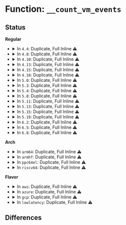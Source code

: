# Function: <code>__count_vm_events</code>

## Status
<b>Regular</b>
<ul>
<li>
<details>
<summary>In <code>4.4</code>: Duplicate, Full Inline ⚠️</summary>

**Collision:** Static Duplication

**Inline:** Full

**Transformation:** False

**Instances:**

```
In mm/page_alloc.c (ffffffff811943ec)
Location: include/linux/vmstat.h:44
Inline: True
Inline callers:
  - mm/page_alloc.c:__free_pages_ok
  - mm/page_alloc.c:get_page_from_freelist
```
```
In mm/swap.c (ffffffff8119dc03)
Location: include/linux/vmstat.h:44
Inline: True
Inline callers:
  - mm/swap.c:pagevec_move_tail
```
```
In mm/vmscan.c (ffffffff811a22a0)
Location: include/linux/vmstat.h:44
Inline: True
Inline callers:
  - mm/vmscan.c:move_active_pages_to_lru
  - mm/vmscan.c:shrink_inactive_list
  - mm/vmscan.c:shrink_inactive_list
  - mm/vmscan.c:shrink_inactive_list
  - mm/vmscan.c:shrink_inactive_list
  - mm/vmscan.c:shrink_active_list
  - mm/vmscan.c:check_move_unevictable_pages
  - mm/vmscan.c:check_move_unevictable_pages
```
```
In fs/inode.c (ffffffff812281e5)
Location: include/linux/vmstat.h:44
Inline: True
Inline callers:
  - fs/inode.c:inode_lru_isolate
  - fs/inode.c:inode_lru_isolate
```
</details>
</li>
<li>
<details>
<summary>In <code>4.8</code>: Duplicate, Full Inline ⚠️</summary>

**Collision:** Static Duplication

**Inline:** Full

**Transformation:** False

**Instances:**

```
In mm/page_alloc.c (ffffffff811a98c0)
Location: include/linux/vmstat.h:44
Inline: True
Inline callers:
  - mm/page_alloc.c:get_page_from_freelist
  - mm/page_alloc.c:__free_pages_ok
```
```
In mm/swap.c (ffffffff811b2e53)
Location: include/linux/vmstat.h:44
Inline: True
Inline callers:
  - mm/swap.c:pagevec_move_tail
```
```
In mm/vmscan.c (ffffffff811bcc86)
Location: include/linux/vmstat.h:44
Inline: True
Inline callers:
  - mm/vmscan.c:check_move_unevictable_pages
  - mm/vmscan.c:check_move_unevictable_pages
  - mm/vmscan.c:do_try_to_free_pages
  - mm/vmscan.c:shrink_active_list
  - mm/vmscan.c:move_active_pages_to_lru
  - mm/vmscan.c:shrink_inactive_list
  - mm/vmscan.c:shrink_inactive_list
  - mm/vmscan.c:shrink_inactive_list
  - mm/vmscan.c:shrink_inactive_list
```
```
In fs/inode.c (ffffffff81250915)
Location: include/linux/vmstat.h:44
Inline: True
Inline callers:
  - fs/inode.c:inode_lru_isolate
  - fs/inode.c:inode_lru_isolate
```
</details>
</li>
<li>
<details>
<summary>In <code>4.10</code>: Duplicate, Full Inline ⚠️</summary>

**Collision:** Static Duplication

**Inline:** Full

**Transformation:** False

**Instances:**

```
In mm/page_alloc.c (ffffffff811b9dff)
Location: include/linux/vmstat.h:44
Inline: True
Inline callers:
  - mm/page_alloc.c:get_page_from_freelist
  - mm/page_alloc.c:__free_pages_ok
```
```
In mm/swap.c (ffffffff811c34c3)
Location: include/linux/vmstat.h:44
Inline: True
Inline callers:
  - mm/swap.c:pagevec_move_tail
```
```
In mm/vmscan.c (ffffffff811cd363)
Location: include/linux/vmstat.h:44
Inline: True
Inline callers:
  - mm/vmscan.c:check_move_unevictable_pages
  - mm/vmscan.c:check_move_unevictable_pages
  - mm/vmscan.c:do_try_to_free_pages
  - mm/vmscan.c:shrink_active_list
  - mm/vmscan.c:move_active_pages_to_lru
  - mm/vmscan.c:shrink_inactive_list
  - mm/vmscan.c:shrink_inactive_list
  - mm/vmscan.c:shrink_inactive_list
  - mm/vmscan.c:shrink_inactive_list
```
```
In fs/inode.c (ffffffff812639b5)
Location: include/linux/vmstat.h:44
Inline: True
Inline callers:
  - fs/inode.c:inode_lru_isolate
  - fs/inode.c:inode_lru_isolate
```
</details>
</li>
<li>
<details>
<summary>In <code>4.13</code>: Duplicate, Full Inline ⚠️</summary>

**Collision:** Static Duplication

**Inline:** Full

**Transformation:** False

**Instances:**

```
In mm/page_alloc.c (ffffffff811c1d95)
Location: include/linux/vmstat.h:43
Inline: True
Inline callers:
  - mm/page_alloc.c:get_page_from_freelist
  - mm/page_alloc.c:get_page_from_freelist
  - mm/page_alloc.c:__free_pages_ok
```
```
In mm/swap.c (ffffffff811cb933)
Location: include/linux/vmstat.h:43
Inline: True
Inline callers:
  - mm/swap.c:pagevec_move_tail
```
```
In mm/vmscan.c (ffffffff811d5e2a)
Location: include/linux/vmstat.h:43
Inline: True
Inline callers:
  - mm/vmscan.c:check_move_unevictable_pages
  - mm/vmscan.c:check_move_unevictable_pages
  - mm/vmscan.c:do_try_to_free_pages
  - mm/vmscan.c:shrink_active_list
  - mm/vmscan.c:move_active_pages_to_lru
  - mm/vmscan.c:shrink_inactive_list
  - mm/vmscan.c:shrink_inactive_list
  - mm/vmscan.c:shrink_inactive_list
  - mm/vmscan.c:shrink_inactive_list
```
```
In fs/inode.c (ffffffff81271380)
Location: include/linux/vmstat.h:43
Inline: True
Inline callers:
  - fs/inode.c:inode_lru_isolate
  - fs/inode.c:inode_lru_isolate
```
</details>
</li>
<li>
<details>
<summary>In <code>4.15</code>: Duplicate, Full Inline ⚠️</summary>

**Collision:** Static Duplication

**Inline:** Full

**Transformation:** False

**Instances:**

```
In mm/page_alloc.c (ffffffff811d62f7)
Location: include/linux/vmstat.h:54
Inline: True
Inline callers:
  - mm/page_alloc.c:get_page_from_freelist
  - mm/page_alloc.c:get_page_from_freelist
  - mm/page_alloc.c:__free_pages_ok
```
```
In mm/swap.c (ffffffff811e0d23)
Location: include/linux/vmstat.h:54
Inline: True
Inline callers:
  - mm/swap.c:pagevec_move_tail
```
```
In mm/vmscan.c (ffffffff811eb34a)
Location: include/linux/vmstat.h:54
Inline: True
Inline callers:
  - mm/vmscan.c:check_move_unevictable_pages
  - mm/vmscan.c:check_move_unevictable_pages
  - mm/vmscan.c:do_try_to_free_pages
  - mm/vmscan.c:shrink_active_list
  - mm/vmscan.c:move_active_pages_to_lru
  - mm/vmscan.c:shrink_inactive_list
  - mm/vmscan.c:shrink_inactive_list
  - mm/vmscan.c:shrink_inactive_list
  - mm/vmscan.c:shrink_inactive_list
```
```
In fs/inode.c (ffffffff81293ca0)
Location: include/linux/vmstat.h:54
Inline: True
Inline callers:
  - fs/inode.c:inode_lru_isolate
  - fs/inode.c:inode_lru_isolate
```
</details>
</li>
<li>
<details>
<summary>In <code>4.18</code>: Duplicate, Full Inline ⚠️</summary>

**Collision:** Static Duplication

**Inline:** Full

**Transformation:** False

**Instances:**

```
In mm/page_alloc.c (ffffffff811f76ed)
Location: include/linux/vmstat.h:65
Inline: True
Inline callers:
  - mm/page_alloc.c:get_page_from_freelist
  - mm/page_alloc.c:get_page_from_freelist
  - mm/page_alloc.c:__free_pages_ok
```
```
In mm/swap.c (ffffffff812025b3)
Location: include/linux/vmstat.h:65
Inline: True
Inline callers:
  - mm/swap.c:pagevec_move_tail
```
```
In mm/vmscan.c (ffffffff8120cd25)
Location: include/linux/vmstat.h:65
Inline: True
Inline callers:
  - mm/vmscan.c:check_move_unevictable_pages
  - mm/vmscan.c:check_move_unevictable_pages
  - mm/vmscan.c:do_try_to_free_pages
  - mm/vmscan.c:shrink_active_list
  - mm/vmscan.c:move_active_pages_to_lru
  - mm/vmscan.c:shrink_inactive_list
  - mm/vmscan.c:shrink_inactive_list
  - mm/vmscan.c:shrink_inactive_list
  - mm/vmscan.c:shrink_inactive_list
```
```
In fs/inode.c (ffffffff812b9fcf)
Location: include/linux/vmstat.h:65
Inline: True
Inline callers:
  - fs/inode.c:inode_lru_isolate
  - fs/inode.c:inode_lru_isolate
```
</details>
</li>
<li>
<details>
<summary>In <code>5.0</code>: Duplicate, Full Inline ⚠️</summary>

**Collision:** Static Duplication

**Inline:** Full

**Transformation:** False

**Instances:**

```
In mm/page_alloc.c (ffffffff8120a0c4)
Location: include/linux/vmstat.h:65
Inline: True
Inline callers:
  - mm/page_alloc.c:get_page_from_freelist
  - mm/page_alloc.c:get_page_from_freelist
  - mm/page_alloc.c:__free_pages_ok
```
```
In mm/swap.c (ffffffff81214f33)
Location: include/linux/vmstat.h:65
Inline: True
Inline callers:
  - mm/swap.c:pagevec_move_tail
```
```
In mm/vmscan.c (ffffffff8121f9e2)
Location: include/linux/vmstat.h:65
Inline: True
Inline callers:
  - mm/vmscan.c:check_move_unevictable_pages
  - mm/vmscan.c:check_move_unevictable_pages
  - mm/vmscan.c:do_try_to_free_pages
  - mm/vmscan.c:shrink_active_list
  - mm/vmscan.c:move_active_pages_to_lru
  - mm/vmscan.c:shrink_inactive_list
  - mm/vmscan.c:shrink_inactive_list
  - mm/vmscan.c:shrink_inactive_list
  - mm/vmscan.c:shrink_inactive_list
```
```
In fs/inode.c (ffffffff812cefc6)
Location: include/linux/vmstat.h:65
Inline: True
Inline callers:
  - fs/inode.c:inode_lru_isolate
  - fs/inode.c:inode_lru_isolate
```
</details>
</li>
<li>
<details>
<summary>In <code>5.3</code>: Duplicate, Full Inline ⚠️</summary>

**Collision:** Static Duplication

**Inline:** Full

**Transformation:** False

**Instances:**

```
In mm/swap.c (ffffffff812241e3)
Location: include/linux/vmstat.h:65
Inline: True
Inline callers:
  - mm/swap.c:pagevec_move_tail
```
```
In mm/vmscan.c (ffffffff8122f357)
Location: include/linux/vmstat.h:65
Inline: True
Inline callers:
  - mm/vmscan.c:check_move_unevictable_pages
  - mm/vmscan.c:check_move_unevictable_pages
  - mm/vmscan.c:do_try_to_free_pages
  - mm/vmscan.c:shrink_active_list
  - mm/vmscan.c:shrink_active_list
  - mm/vmscan.c:shrink_inactive_list
  - mm/vmscan.c:shrink_inactive_list
  - mm/vmscan.c:isolate_lru_pages
```
```
In mm/page_alloc.c (ffffffff8126f17b)
Location: include/linux/vmstat.h:65
Inline: True
Inline callers:
  - mm/page_alloc.c:rmqueue
  - mm/page_alloc.c:rmqueue
  - mm/page_alloc.c:__free_pages_ok
```
```
In fs/inode.c (ffffffff812ebef3)
Location: include/linux/vmstat.h:65
Inline: True
Inline callers:
  - fs/inode.c:inode_lru_isolate
  - fs/inode.c:inode_lru_isolate
```
</details>
</li>
<li>
<details>
<summary>In <code>5.4</code>: Duplicate, Full Inline ⚠️</summary>

**Collision:** Static Duplication

**Inline:** Full

**Transformation:** False

**Instances:**

```
In mm/swap.c (ffffffff81231f73)
Location: include/linux/vmstat.h:65
Inline: True
Inline callers:
  - mm/swap.c:pagevec_move_tail
```
```
In mm/vmscan.c (ffffffff8123d4e7)
Location: include/linux/vmstat.h:65
Inline: True
Inline callers:
  - mm/vmscan.c:check_move_unevictable_pages
  - mm/vmscan.c:check_move_unevictable_pages
  - mm/vmscan.c:do_try_to_free_pages
  - mm/vmscan.c:shrink_active_list
  - mm/vmscan.c:shrink_active_list
  - mm/vmscan.c:shrink_inactive_list
  - mm/vmscan.c:shrink_inactive_list
  - mm/vmscan.c:isolate_lru_pages
```
```
In mm/page_alloc.c (ffffffff8127dfbb)
Location: include/linux/vmstat.h:65
Inline: True
Inline callers:
  - mm/page_alloc.c:rmqueue
  - mm/page_alloc.c:rmqueue
  - mm/page_alloc.c:__free_pages_ok
```
```
In fs/inode.c (ffffffff812fda4a)
Location: include/linux/vmstat.h:65
Inline: True
Inline callers:
  - fs/inode.c:inode_lru_isolate
  - fs/inode.c:inode_lru_isolate
```
</details>
</li>
<li>
<details>
<summary>In <code>5.8</code>: Duplicate, Full Inline ⚠️</summary>

**Collision:** Static Duplication

**Inline:** Full

**Transformation:** False

**Instances:**

```
In mm/swap.c (ffffffff8125f5ea)
Location: include/linux/vmstat.h:73
Inline: True
Inline callers:
  - mm/swap.c:__pagevec_lru_add_fn
  - mm/swap.c:__pagevec_lru_add_fn
  - mm/swap.c:lru_add_drain_cpu
  - mm/swap.c:lru_deactivate_file_fn
  - mm/swap.c:lru_deactivate_file_fn
  - mm/swap.c:rotate_reclaimable_page
```
```
In mm/vmscan.c (ffffffff81265a9d)
Location: include/linux/vmstat.h:73
Inline: True
Inline callers:
  - mm/vmscan.c:check_move_unevictable_pages
  - mm/vmscan.c:check_move_unevictable_pages
  - mm/vmscan.c:do_try_to_free_pages
  - mm/vmscan.c:shrink_active_list
  - mm/vmscan.c:shrink_active_list
  - mm/vmscan.c:shrink_inactive_list
  - mm/vmscan.c:shrink_inactive_list
  - mm/vmscan.c:shrink_inactive_list
  - mm/vmscan.c:shrink_inactive_list
  - mm/vmscan.c:isolate_lru_pages
```
```
In mm/page_alloc.c (ffffffff812b0c35)
Location: include/linux/vmstat.h:73
Inline: True
Inline callers:
  - mm/page_alloc.c:rmqueue
  - mm/page_alloc.c:__free_pages_ok
```
```
In fs/inode.c (ffffffff81336ea4)
Location: include/linux/vmstat.h:73
Inline: True
Inline callers:
  - fs/inode.c:inode_lru_isolate
  - fs/inode.c:inode_lru_isolate
```
</details>
</li>
<li>
<details>
<summary>In <code>5.11</code>: Duplicate, Full Inline ⚠️</summary>

**Collision:** Static Duplication

**Inline:** Full

**Transformation:** False

**Instances:**

```
In mm/swap.c (ffffffff81269c9c)
Location: include/linux/vmstat.h:74
Inline: True
Inline callers:
  - mm/swap.c:__pagevec_lru_add_fn
  - mm/swap.c:__pagevec_lru_add_fn
  - mm/swap.c:lru_deactivate_file_fn
  - mm/swap.c:lru_deactivate_file_fn
```
```
In mm/vmscan.c (ffffffff8127023b)
Location: include/linux/vmstat.h:74
Inline: True
Inline callers:
  - mm/vmscan.c:check_move_unevictable_pages
  - mm/vmscan.c:check_move_unevictable_pages
  - mm/vmscan.c:do_try_to_free_pages
  - mm/vmscan.c:shrink_active_list
  - mm/vmscan.c:shrink_active_list
  - mm/vmscan.c:shrink_inactive_list
  - mm/vmscan.c:shrink_inactive_list
  - mm/vmscan.c:shrink_inactive_list
  - mm/vmscan.c:shrink_inactive_list
  - mm/vmscan.c:isolate_lru_pages
```
```
In mm/mlock.c (0)
Location: include/linux/vmstat.h:74
Inline: True
Inline callers:
  - mm/mlock.c:__munlock_isolation_failed
  - mm/mlock.c:__munlock_isolation_failed
```
```
In mm/page_alloc.c (ffffffff812bca48)
Location: include/linux/vmstat.h:74
Inline: True
Inline callers:
  - mm/page_alloc.c:rmqueue
  - mm/page_alloc.c:__free_pages_ok
```
```
In fs/inode.c (ffffffff813427e4)
Location: include/linux/vmstat.h:74
Inline: True
Inline callers:
  - fs/inode.c:inode_lru_isolate
  - fs/inode.c:inode_lru_isolate
```
</details>
</li>
<li>
<details>
<summary>In <code>5.13</code>: Duplicate, Full Inline ⚠️</summary>

**Collision:** Static Duplication

**Inline:** Full

**Transformation:** False

**Instances:**

```
In mm/swap.c (ffffffff8126d88a)
Location: include/linux/vmstat.h:74
Inline: True
Inline callers:
  - mm/swap.c:__pagevec_lru_add_fn
  - mm/swap.c:__pagevec_lru_add_fn
  - mm/swap.c:lru_deactivate_file_fn
  - mm/swap.c:lru_deactivate_file_fn
```
```
In mm/vmscan.c (ffffffff81276044)
Location: include/linux/vmstat.h:74
Inline: True
Inline callers:
  - mm/vmscan.c:check_move_unevictable_pages
  - mm/vmscan.c:check_move_unevictable_pages
  - mm/vmscan.c:do_try_to_free_pages
  - mm/vmscan.c:shrink_active_list
  - mm/vmscan.c:shrink_active_list
  - mm/vmscan.c:shrink_inactive_list
  - mm/vmscan.c:shrink_inactive_list
  - mm/vmscan.c:shrink_inactive_list
  - mm/vmscan.c:shrink_inactive_list
  - mm/vmscan.c:isolate_lru_pages
```
```
In mm/mlock.c (0)
Location: include/linux/vmstat.h:74
Inline: True
Inline callers:
  - mm/mlock.c:__munlock_isolation_failed
  - mm/mlock.c:__munlock_isolation_failed
```
```
In mm/page_alloc.c (ffffffff812c4731)
Location: include/linux/vmstat.h:74
Inline: True
Inline callers:
  - mm/page_alloc.c:__alloc_pages_bulk
  - mm/page_alloc.c:rmqueue
  - mm/page_alloc.c:rmqueue
  - mm/page_alloc.c:__free_pages_ok
```
```
In fs/inode.c (ffffffff81348972)
Location: include/linux/vmstat.h:74
Inline: True
Inline callers:
  - fs/inode.c:inode_lru_isolate
  - fs/inode.c:inode_lru_isolate
```
</details>
</li>
<li>
<details>
<summary>In <code>5.15</code>: Duplicate, Full Inline ⚠️</summary>

**Collision:** Static Duplication

**Inline:** Full

**Transformation:** False

**Instances:**

```
In mm/swap.c (ffffffff812a9efb)
Location: include/linux/vmstat.h:74
Inline: True
Inline callers:
  - mm/swap.c:__pagevec_lru_add_fn
  - mm/swap.c:__pagevec_lru_add_fn
  - mm/swap.c:lru_deactivate_file_fn
  - mm/swap.c:lru_deactivate_file_fn
```
```
In mm/vmscan.c (ffffffff812b269c)
Location: include/linux/vmstat.h:74
Inline: True
Inline callers:
  - mm/vmscan.c:check_move_unevictable_pages
  - mm/vmscan.c:check_move_unevictable_pages
  - mm/vmscan.c:do_try_to_free_pages
  - mm/vmscan.c:shrink_active_list
  - mm/vmscan.c:shrink_active_list
  - mm/vmscan.c:shrink_inactive_list
  - mm/vmscan.c:shrink_inactive_list
  - mm/vmscan.c:shrink_inactive_list
  - mm/vmscan.c:shrink_inactive_list
  - mm/vmscan.c:isolate_lru_pages
  - mm/vmscan.c:shrink_page_list
  - mm/vmscan.c:shrink_page_list
```
```
In mm/mlock.c (0)
Location: include/linux/vmstat.h:74
Inline: True
Inline callers:
  - mm/mlock.c:__munlock_isolation_failed
  - mm/mlock.c:__munlock_isolation_failed
```
```
In mm/page_alloc.c (ffffffff81308874)
Location: include/linux/vmstat.h:74
Inline: True
Inline callers:
  - mm/page_alloc.c:__alloc_pages_bulk
  - mm/page_alloc.c:rmqueue
  - mm/page_alloc.c:rmqueue
  - mm/page_alloc.c:__free_pages_ok
```
```
In fs/inode.c (ffffffff813965fb)
Location: include/linux/vmstat.h:74
Inline: True
Inline callers:
  - fs/inode.c:inode_lru_isolate
  - fs/inode.c:inode_lru_isolate
```
</details>
</li>
<li>
<details>
<summary>In <code>5.19</code>: Duplicate, Full Inline ⚠️</summary>

**Collision:** Static Duplication

**Inline:** Full

**Transformation:** False

**Instances:**

```
In mm/swap.c (ffffffff813033c0)
Location: include/linux/vmstat.h:74
Inline: True
Inline callers:
  - mm/swap.c:__pagevec_lru_add_fn
  - mm/swap.c:__pagevec_lru_add_fn
  - mm/swap.c:lru_deactivate_file_fn
  - mm/swap.c:lru_deactivate_file_fn
  - mm/swap.c:__folio_activate
  - mm/swap.c:pagevec_move_tail_fn
```
```
In mm/vmscan.c (ffffffff8130f70b)
Location: include/linux/vmstat.h:74
Inline: True
Inline callers:
  - mm/vmscan.c:check_move_unevictable_pages
  - mm/vmscan.c:check_move_unevictable_pages
  - mm/vmscan.c:do_try_to_free_pages
  - mm/vmscan.c:shrink_active_list
  - mm/vmscan.c:shrink_active_list
  - mm/vmscan.c:shrink_inactive_list
  - mm/vmscan.c:shrink_inactive_list
  - mm/vmscan.c:shrink_inactive_list
  - mm/vmscan.c:shrink_inactive_list
  - mm/vmscan.c:isolate_lru_pages
  - mm/vmscan.c:shrink_page_list
  - mm/vmscan.c:shrink_page_list
```
```
In mm/mlock.c (ffffffff8134c275)
Location: include/linux/vmstat.h:74
Inline: True
Inline callers:
  - mm/mlock.c:mlock_new_page
  - mm/mlock.c:mlock_folio
  - mm/mlock.c:__munlock_page
  - mm/mlock.c:__munlock_page
  - mm/mlock.c:__munlock_page
  - mm/mlock.c:__mlock_new_page
  - mm/mlock.c:__mlock_page
  - mm/mlock.c:__mlock_page
```
```
In mm/page_alloc.c (ffffffff81370c67)
Location: include/linux/vmstat.h:74
Inline: True
Inline callers:
  - mm/page_alloc.c:__alloc_pages_bulk
  - mm/page_alloc.c:rmqueue
  - mm/page_alloc.c:__free_pages_ok
```
```
In fs/inode.c (ffffffff81417b26)
Location: include/linux/vmstat.h:74
Inline: True
Inline callers:
  - fs/inode.c:inode_lru_isolate
  - fs/inode.c:inode_lru_isolate
```
</details>
</li>
<li>
<details>
<summary>In <code>6.2</code>: Duplicate, Full Inline ⚠️</summary>

**Collision:** Static Duplication

**Inline:** Full

**Transformation:** False

**Instances:**

```
In mm/swap.c (ffffffff813701ac)
Location: include/linux/vmstat.h:74
Inline: True
Inline callers:
  - mm/swap.c:lru_deactivate_file_fn
  - mm/swap.c:lru_deactivate_file_fn
  - mm/swap.c:lru_add_fn
  - mm/swap.c:lru_add_fn
```
```
In mm/vmscan.c (ffffffff8137e9c9)
Location: include/linux/vmstat.h:74
Inline: True
Inline callers:
  - mm/vmscan.c:check_move_unevictable_folios
  - mm/vmscan.c:check_move_unevictable_folios
  - mm/vmscan.c:do_try_to_free_pages
  - mm/vmscan.c:evict_folios
  - mm/vmscan.c:evict_folios
  - mm/vmscan.c:scan_folios
  - mm/vmscan.c:scan_folios
  - mm/vmscan.c:scan_folios
  - mm/vmscan.c:scan_folios
  - mm/vmscan.c:sort_folio
  - mm/vmscan.c:shrink_active_list
  - mm/vmscan.c:shrink_active_list
  - mm/vmscan.c:shrink_inactive_list
  - mm/vmscan.c:shrink_inactive_list
  - mm/vmscan.c:shrink_inactive_list
  - mm/vmscan.c:shrink_inactive_list
  - mm/vmscan.c:isolate_lru_folios
  - mm/vmscan.c:demote_folio_list
```
```
In mm/mlock.c (ffffffff813c4df5)
Location: include/linux/vmstat.h:74
Inline: True
Inline callers:
  - mm/mlock.c:mlock_new_page
  - mm/mlock.c:mlock_folio
  - mm/mlock.c:__munlock_page
  - mm/mlock.c:__munlock_page
  - mm/mlock.c:__munlock_page
  - mm/mlock.c:__mlock_new_page
  - mm/mlock.c:__mlock_page
  - mm/mlock.c:__mlock_page
```
```
In mm/page_alloc.c (ffffffff813ed10a)
Location: include/linux/vmstat.h:74
Inline: True
Inline callers:
  - mm/page_alloc.c:__alloc_pages_bulk
  - mm/page_alloc.c:rmqueue
  - mm/page_alloc.c:rmqueue
  - mm/page_alloc.c:free_unref_page_commit
  - mm/page_alloc.c:__free_pages_ok
```
```
In fs/inode.c (ffffffff814a32c6)
Location: include/linux/vmstat.h:74
Inline: True
Inline callers:
  - fs/inode.c:inode_lru_isolate
  - fs/inode.c:inode_lru_isolate
```
</details>
</li>
<li>
<details>
<summary>In <code>6.5</code>: Duplicate, Full Inline ⚠️</summary>

**Collision:** Static Duplication

**Inline:** Full

**Transformation:** False

**Instances:**

```
In mm/swap.c (ffffffff813a232c)
Location: include/linux/vmstat.h:74
Inline: True
Inline callers:
  - mm/swap.c:lru_deactivate_file_fn
  - mm/swap.c:lru_deactivate_file_fn
  - mm/swap.c:lru_add_fn
  - mm/swap.c:lru_add_fn
```
```
In mm/vmscan.c (ffffffff813b00b0)
Location: include/linux/vmstat.h:74
Inline: True
Inline callers:
  - mm/vmscan.c:check_move_unevictable_folios
  - mm/vmscan.c:check_move_unevictable_folios
  - mm/vmscan.c:do_try_to_free_pages
  - mm/vmscan.c:evict_folios
  - mm/vmscan.c:evict_folios
  - mm/vmscan.c:scan_folios
  - mm/vmscan.c:scan_folios
  - mm/vmscan.c:scan_folios
  - mm/vmscan.c:scan_folios
  - mm/vmscan.c:sort_folio
  - mm/vmscan.c:shrink_active_list
  - mm/vmscan.c:shrink_active_list
  - mm/vmscan.c:shrink_inactive_list
  - mm/vmscan.c:shrink_inactive_list
  - mm/vmscan.c:shrink_inactive_list
  - mm/vmscan.c:shrink_inactive_list
  - mm/vmscan.c:isolate_lru_folios
  - mm/vmscan.c:demote_folio_list
```
```
In mm/mlock.c (ffffffff813f9363)
Location: include/linux/vmstat.h:74
Inline: True
Inline callers:
  - mm/mlock.c:mlock_new_folio
  - mm/mlock.c:mlock_folio
  - mm/mlock.c:__munlock_folio
  - mm/mlock.c:__munlock_folio
  - mm/mlock.c:__munlock_folio
  - mm/mlock.c:__mlock_new_folio
  - mm/mlock.c:__mlock_folio
  - mm/mlock.c:__mlock_folio
```
```
In mm/page_alloc.c (ffffffff81422068)
Location: include/linux/vmstat.h:74
Inline: True
Inline callers:
  - mm/page_alloc.c:__alloc_pages_bulk
  - mm/page_alloc.c:rmqueue
  - mm/page_alloc.c:rmqueue
  - mm/page_alloc.c:free_unref_page_commit
  - mm/page_alloc.c:__free_pages_ok
```
```
In fs/inode.c (ffffffff814d8416)
Location: include/linux/vmstat.h:74
Inline: True
Inline callers:
  - fs/inode.c:inode_lru_isolate
  - fs/inode.c:inode_lru_isolate
```
</details>
</li>
<li>
<details>
<summary>In <code>6.8</code>: Duplicate, Full Inline ⚠️</summary>

**Collision:** Static Duplication

**Inline:** Full

**Transformation:** False

**Instances:**

```
In mm/swap.c (ffffffff813cbfa4)
Location: include/linux/vmstat.h:74
Inline: True
Inline callers:
  - mm/swap.c:lru_deactivate_file_fn
  - mm/swap.c:lru_deactivate_file_fn
  - mm/swap.c:lru_add_fn
  - mm/swap.c:lru_add_fn
```
```
In mm/vmscan.c (ffffffff813d9598)
Location: include/linux/vmstat.h:74
Inline: True
Inline callers:
  - mm/vmscan.c:check_move_unevictable_folios
  - mm/vmscan.c:check_move_unevictable_folios
  - mm/vmscan.c:do_try_to_free_pages
  - mm/vmscan.c:evict_folios
  - mm/vmscan.c:evict_folios
  - mm/vmscan.c:scan_folios
  - mm/vmscan.c:scan_folios
  - mm/vmscan.c:scan_folios
  - mm/vmscan.c:scan_folios
  - mm/vmscan.c:sort_folio
  - mm/vmscan.c:shrink_active_list
  - mm/vmscan.c:shrink_active_list
  - mm/vmscan.c:shrink_inactive_list
  - mm/vmscan.c:shrink_inactive_list
  - mm/vmscan.c:shrink_inactive_list
  - mm/vmscan.c:shrink_inactive_list
  - mm/vmscan.c:isolate_lru_folios
```
```
In mm/mlock.c (ffffffff81424f10)
Location: include/linux/vmstat.h:74
Inline: True
Inline callers:
  - mm/mlock.c:mlock_new_folio
  - mm/mlock.c:mlock_folio
  - mm/mlock.c:__munlock_folio
  - mm/mlock.c:__munlock_folio
  - mm/mlock.c:__munlock_folio
  - mm/mlock.c:__mlock_new_folio
  - mm/mlock.c:__mlock_folio
  - mm/mlock.c:__mlock_folio
```
```
In mm/page_alloc.c (ffffffff8144ee9a)
Location: include/linux/vmstat.h:74
Inline: True
Inline callers:
  - mm/page_alloc.c:__alloc_pages_bulk
  - mm/page_alloc.c:rmqueue
  - mm/page_alloc.c:rmqueue
  - mm/page_alloc.c:free_unref_page_commit
  - mm/page_alloc.c:__free_pages_ok
```
```
In fs/inode.c (ffffffff8150abf6)
Location: include/linux/vmstat.h:74
Inline: True
Inline callers:
  - fs/inode.c:inode_lru_isolate
  - fs/inode.c:inode_lru_isolate
```
</details>
</li>
</ul>
<b>Arch</b>
<ul>
<li>
<details>
<summary>In <code>arm64</code>: Duplicate, Full Inline ⚠️</summary>

**Collision:** Static Duplication

**Inline:** Full

**Transformation:** False

**Instances:**

```
In mm/swap.c (ffff8000102c1d10)
Location: include/linux/vmstat.h:65
Inline: True
Inline callers:
  - mm/swap.c:pagevec_move_tail
```
```
In mm/vmscan.c (ffff8000102ce6dc)
Location: include/linux/vmstat.h:65
Inline: True
Inline callers:
  - mm/vmscan.c:check_move_unevictable_pages
  - mm/vmscan.c:check_move_unevictable_pages
  - mm/vmscan.c:do_try_to_free_pages
  - mm/vmscan.c:shrink_active_list
  - mm/vmscan.c:shrink_active_list
  - mm/vmscan.c:shrink_inactive_list
  - mm/vmscan.c:shrink_inactive_list
  - mm/vmscan.c:isolate_lru_pages
```
```
In mm/page_alloc.c (ffff800010315a10)
Location: include/linux/vmstat.h:65
Inline: True
Inline callers:
  - mm/page_alloc.c:rmqueue
  - mm/page_alloc.c:rmqueue
  - mm/page_alloc.c:__free_pages_ok
```
```
In fs/inode.c (ffff8000103af164)
Location: include/linux/vmstat.h:65
Inline: True
Inline callers:
  - fs/inode.c:inode_lru_isolate
  - fs/inode.c:inode_lru_isolate
```
</details>
</li>
<li>
<details>
<summary>In <code>armhf</code>: Duplicate, Full Inline ⚠️</summary>

**Collision:** Static Duplication

**Inline:** Full

**Transformation:** False

**Instances:**

```
In mm/swap.c (c04ecf00)
Location: include/linux/vmstat.h:65
Inline: True
Inline callers:
  - mm/swap.c:pagevec_move_tail
```
```
In mm/vmscan.c (c04f8678)
Location: include/linux/vmstat.h:65
Inline: True
Inline callers:
  - mm/vmscan.c:check_move_unevictable_pages
  - mm/vmscan.c:check_move_unevictable_pages
  - mm/vmscan.c:do_try_to_free_pages
  - mm/vmscan.c:shrink_active_list
  - mm/vmscan.c:shrink_active_list
  - mm/vmscan.c:shrink_inactive_list
  - mm/vmscan.c:shrink_inactive_list
  - mm/vmscan.c:isolate_lru_pages
```
```
In mm/page_alloc.c (c05307f0)
Location: include/linux/vmstat.h:65
Inline: True
Inline callers:
  - mm/page_alloc.c:rmqueue
  - mm/page_alloc.c:rmqueue
  - mm/page_alloc.c:__free_pages_ok
```
```
In fs/inode.c (c058e6c4)
Location: include/linux/vmstat.h:65
Inline: True
Inline callers:
  - fs/inode.c:inode_lru_isolate
  - fs/inode.c:inode_lru_isolate
```
</details>
</li>
<li>
<details>
<summary>In <code>ppc64el</code>: Duplicate, Full Inline ⚠️</summary>

**Collision:** Static Duplication

**Inline:** Full

**Transformation:** False

**Instances:**

```
In mm/swap.c (c00000000037bbf0)
Location: include/linux/vmstat.h:65
Inline: True
Inline callers:
  - mm/swap.c:pagevec_move_tail
```
```
In mm/vmscan.c (c00000000038c6d8)
Location: include/linux/vmstat.h:65
Inline: True
Inline callers:
  - mm/vmscan.c:check_move_unevictable_pages
  - mm/vmscan.c:check_move_unevictable_pages
  - mm/vmscan.c:do_try_to_free_pages
  - mm/vmscan.c:shrink_active_list
  - mm/vmscan.c:shrink_active_list
  - mm/vmscan.c:shrink_inactive_list
  - mm/vmscan.c:shrink_inactive_list
  - mm/vmscan.c:isolate_lru_pages
```
```
In mm/page_alloc.c (c0000000003e7a40)
Location: include/linux/vmstat.h:65
Inline: True
Inline callers:
  - mm/page_alloc.c:rmqueue
  - mm/page_alloc.c:rmqueue
  - mm/page_alloc.c:__free_pages_ok
```
```
In fs/inode.c (c0000000004a98a4)
Location: include/linux/vmstat.h:65
Inline: True
Inline callers:
  - fs/inode.c:inode_lru_isolate
  - fs/inode.c:inode_lru_isolate
```
</details>
</li>
<li>
<details>
<summary>In <code>riscv64</code>: Duplicate, Full Inline ⚠️</summary>

**Collision:** Static Duplication

**Inline:** Full

**Transformation:** False

**Instances:**

```
In mm/swap.c (ffffffe0001e303e)
Location: include/linux/vmstat.h:65
Inline: True
Inline callers:
  - mm/swap.c:pagevec_move_tail
```
```
In mm/vmscan.c (ffffffe0001ec9f6)
Location: include/linux/vmstat.h:65
Inline: True
Inline callers:
  - mm/vmscan.c:check_move_unevictable_pages
  - mm/vmscan.c:check_move_unevictable_pages
  - mm/vmscan.c:do_try_to_free_pages
  - mm/vmscan.c:shrink_active_list
  - mm/vmscan.c:shrink_active_list
  - mm/vmscan.c:shrink_inactive_list
  - mm/vmscan.c:shrink_inactive_list
  - mm/vmscan.c:isolate_lru_pages
```
```
In mm/page_alloc.c (ffffffe00021b042)
Location: include/linux/vmstat.h:65
Inline: True
Inline callers:
  - mm/page_alloc.c:__free_pages_ok
```
```
In fs/inode.c (ffffffe000272f4a)
Location: include/linux/vmstat.h:65
Inline: True
Inline callers:
  - fs/inode.c:inode_lru_isolate
  - fs/inode.c:inode_lru_isolate
```
</details>
</li>
</ul>
<b>Flavor</b>
<ul>
<li>
<details>
<summary>In <code>aws</code>: Duplicate, Full Inline ⚠️</summary>

**Collision:** Static Duplication

**Inline:** Full

**Transformation:** False

**Instances:**

```
In mm/swap.c (ffffffff8122a5c3)
Location: include/linux/vmstat.h:65
Inline: True
Inline callers:
  - mm/swap.c:pagevec_move_tail
```
```
In mm/vmscan.c (ffffffff81235b37)
Location: include/linux/vmstat.h:65
Inline: True
Inline callers:
  - mm/vmscan.c:check_move_unevictable_pages
  - mm/vmscan.c:check_move_unevictable_pages
  - mm/vmscan.c:do_try_to_free_pages
  - mm/vmscan.c:shrink_active_list
  - mm/vmscan.c:shrink_active_list
  - mm/vmscan.c:shrink_inactive_list
  - mm/vmscan.c:shrink_inactive_list
  - mm/vmscan.c:isolate_lru_pages
```
```
In mm/page_alloc.c (ffffffff8127660b)
Location: include/linux/vmstat.h:65
Inline: True
Inline callers:
  - mm/page_alloc.c:rmqueue
  - mm/page_alloc.c:rmqueue
  - mm/page_alloc.c:__free_pages_ok
```
```
In fs/inode.c (ffffffff812f602a)
Location: include/linux/vmstat.h:65
Inline: True
Inline callers:
  - fs/inode.c:inode_lru_isolate
  - fs/inode.c:inode_lru_isolate
```
</details>
</li>
<li>
<details>
<summary>In <code>azure</code>: Duplicate, Full Inline ⚠️</summary>

**Collision:** Static Duplication

**Inline:** Full

**Transformation:** False

**Instances:**

```
In mm/swap.c (ffffffff8121d6e3)
Location: include/linux/vmstat.h:65
Inline: True
Inline callers:
  - mm/swap.c:pagevec_move_tail
```
```
In mm/vmscan.c (ffffffff81228ba1)
Location: include/linux/vmstat.h:65
Inline: True
Inline callers:
  - mm/vmscan.c:check_move_unevictable_pages
  - mm/vmscan.c:check_move_unevictable_pages
  - mm/vmscan.c:do_try_to_free_pages
  - mm/vmscan.c:shrink_active_list
  - mm/vmscan.c:shrink_active_list
  - mm/vmscan.c:shrink_inactive_list
  - mm/vmscan.c:shrink_inactive_list
  - mm/vmscan.c:isolate_lru_pages
```
```
In mm/page_alloc.c (ffffffff81268553)
Location: include/linux/vmstat.h:65
Inline: True
Inline callers:
  - mm/page_alloc.c:rmqueue
  - mm/page_alloc.c:rmqueue
  - mm/page_alloc.c:__free_pages_ok
```
```
In fs/inode.c (ffffffff812e6c4a)
Location: include/linux/vmstat.h:65
Inline: True
Inline callers:
  - fs/inode.c:inode_lru_isolate
  - fs/inode.c:inode_lru_isolate
```
</details>
</li>
<li>
<details>
<summary>In <code>gcp</code>: Duplicate, Full Inline ⚠️</summary>

**Collision:** Static Duplication

**Inline:** Full

**Transformation:** False

**Instances:**

```
In mm/swap.c (ffffffff81228363)
Location: include/linux/vmstat.h:65
Inline: True
Inline callers:
  - mm/swap.c:pagevec_move_tail
```
```
In mm/vmscan.c (ffffffff812338d7)
Location: include/linux/vmstat.h:65
Inline: True
Inline callers:
  - mm/vmscan.c:check_move_unevictable_pages
  - mm/vmscan.c:check_move_unevictable_pages
  - mm/vmscan.c:do_try_to_free_pages
  - mm/vmscan.c:shrink_active_list
  - mm/vmscan.c:shrink_active_list
  - mm/vmscan.c:shrink_inactive_list
  - mm/vmscan.c:shrink_inactive_list
  - mm/vmscan.c:isolate_lru_pages
```
```
In mm/page_alloc.c (ffffffff812743ab)
Location: include/linux/vmstat.h:65
Inline: True
Inline callers:
  - mm/page_alloc.c:rmqueue
  - mm/page_alloc.c:rmqueue
  - mm/page_alloc.c:__free_pages_ok
```
```
In fs/inode.c (ffffffff812f3e3a)
Location: include/linux/vmstat.h:65
Inline: True
Inline callers:
  - fs/inode.c:inode_lru_isolate
  - fs/inode.c:inode_lru_isolate
```
</details>
</li>
<li>
<details>
<summary>In <code>lowlatency</code>: Duplicate, Full Inline ⚠️</summary>

**Collision:** Static Duplication

**Inline:** Full

**Transformation:** False

**Instances:**

```
In mm/swap.c (ffffffff812376a3)
Location: include/linux/vmstat.h:65
Inline: True
Inline callers:
  - mm/swap.c:pagevec_move_tail
```
```
In mm/vmscan.c (ffffffff81242e0e)
Location: include/linux/vmstat.h:65
Inline: True
Inline callers:
  - mm/vmscan.c:check_move_unevictable_pages
  - mm/vmscan.c:check_move_unevictable_pages
  - mm/vmscan.c:do_try_to_free_pages
  - mm/vmscan.c:shrink_active_list
  - mm/vmscan.c:shrink_active_list
  - mm/vmscan.c:shrink_inactive_list
  - mm/vmscan.c:shrink_inactive_list
  - mm/vmscan.c:isolate_lru_pages
```
```
In mm/page_alloc.c (ffffffff81284477)
Location: include/linux/vmstat.h:65
Inline: True
Inline callers:
  - mm/page_alloc.c:rmqueue
  - mm/page_alloc.c:rmqueue
  - mm/page_alloc.c:__free_pages_ok
```
```
In fs/inode.c (ffffffff813051eb)
Location: include/linux/vmstat.h:65
Inline: True
Inline callers:
  - fs/inode.c:inode_lru_isolate
  - fs/inode.c:inode_lru_isolate
```
</details>
</li>
</ul>

## Differences
